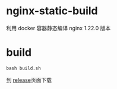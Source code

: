 # nginx-static-build
利用 docker 容器静态编译 nginx 1.22.0 版本

# build

```
bash build.sh
```
到 [release](https://github.com/hellojukay/nginx-static-build/releases)页面下载
